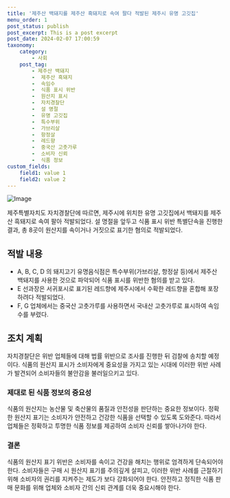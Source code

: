 ```yaml
---
title: '제주산 백돼지를 제주산 흑돼지로 속여 팔다 적발된 제주시 유명 고깃집'
menu_order: 1
post_status: publish
post_excerpt: This is a post excerpt
post_date: 2024-02-07 17:00:59
taxonomy:
    category:
        - 사회
    post_tag:
        - 제주산 백돼지
        -  제주산 흑돼지
        -  속임수
        -  식품 표시 위반
        -  원산지 표시
        -  자치경찰단
        -  설 명절
        -  유명 고깃집
        -  특수부위
        -  가브리살
        -  항정살
        -  레드향
        -  중국산 고춧가루
        -  소비자 신뢰
        -  식품 정보
custom_fields:
    field1: value 1
    field2: value 2
---
```


![Image](https://imgnews.pstatic.net/image/449/2024/02/07/0000267528_001_20240207135501560.jpg?type=w647)


제주특별자치도 자치경찰단에 따르면, 제주시에 위치한 유명 고깃집에서 백돼지를 제주산 흑돼지로 속여 팔아 적발되었다. 설 명절을 앞두고 식품 표시 위반 특별단속을 진행한 결과, 총 8곳이 원산지를 속이거나 거짓으로 표기한 혐의로 적발되었다.

## 적발 내용
- A, B, C, D 의 돼지고기 유명음식점은 특수부위(가브리살, 항정살 등)에서 제주산 백돼지를 사용한 것으로 파악되어 식품 표시를 위반한 혐의를 받고 있다.
- E 선과장은 서귀포시로 표기된 레드향에 제주시에서 수확한 레드향을 혼합해 포장하려다 적발되었다.
- F, G 업체에서는 중국산 고춧가루를 사용하면서 국내산 고춧가루로 표시하여 속임수를 부렸다.

## 조치 계획
자치경찰단은 위반 업체들에 대해 법률 위반으로 조사를 진행한 뒤 검찰에 송치할 예정이다. 식품의 원산지 표시가 소비자에게 중요성을 가지고 있는 시대에 이러한 위반 사례가 발견되어 소비자들의 불안감을 불러일으키고 있다.

### 제대로 된 식품 정보의 중요성
식품의 원산지는 농산물 및 축산물의 품질과 안전성을 판단하는 중요한 정보이다. 정확한 원산지 표기는 소비자가 안전하고 건강한 식품을 선택할 수 있도록 도와준다. 따라서 업체들은 정확하고 투명한 식품 정보를 제공하여 소비자 신뢰를 쌓아나가야 한다.

### 결론
식품의 원산지 표기 위반은 소비자를 속이고 건강을 해치는 행위로 엄격하게 단속되어야 한다. 소비자들은 구매 시 원산지 표기를 주의깊게 살피고, 이러한 위반 사례를 근절하기 위해 소비자의 권리를 지켜주는 제도가 보다 강화되어야 한다. 안전하고 정직한 식품 판매 문화를 위해 업체와 소비자 간의 신뢰 관계를 더욱 중요시해야 한다.
